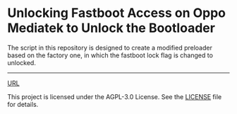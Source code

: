 # Unlocking Fastboot Access on Oppo Mediatek to Unlock the Bootloader
The script in this repository is designed to create a modified preloader based on the factory one, in which the fastboot lock flag is changed to unlocked.


---
[URL](https://github.com/bkerler/mtkclient)



This project is licensed under the AGPL-3.0 License. See the [LICENSE](LICENSE) file for details.
